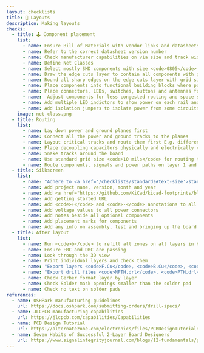 ```yaml
---
layout: checklists
title: 🔂 Layouts
description: Making layouts
checks:
  - title: 🕹 Component placement
    list:
      - name: Ensure Bill of Materials with vendor links and datasheets are ready
      - name: Refer to the correct datasheet version number
      - name: Check manufacturer capabilities on via size and track width
      - name: Define Net Classes
      - name: Select mostly SMD components with size <code>0805</code>
      - name: Draw the edge cuts layer to contain all components with grid size <code>1.000mm</code>
      - name: Round all sharp edges on the edge cuts layer with grid size <code>25 mils</code>
      - name: Place components into functional building blocks where possible
      - name: Place connectors, LEDs, switches, buttons and antennas for mechanical considerations with grid <code>25 mils</code>
      - name:  Adjust components for less congested routing and space signal traces far apart
      - name: Add multiple LED indictors to show power on each rail and some digital functioning
      - name: Add isolation jumpers to isolate power from some circuits for  debugging
    image: net-class.png
  - title: Routing
    list:
      - name: Lay down power and ground planes first
      - name: Connect all the power and ground tracks to the planes
      - name: Layout critical tracks and route them first E.g. differential pairs
      - name: Place decoupling capacitors physically and electrically close to the desired components
      - name: Snake tracks around the board
      - name: Use standard grid size <code>10 mils</code> for routing traces
      - name: Route components, signals and power paths on layer 1 and ground return on layer 2
  - title: Silkscreen
    list:
      - name: "Adhere to <a href='/checklists/standards#text-size'>standard text size</a>"
      - name: Add project name, version, month and year
      - name: Add <a href="https://github.com/KiCad/kicad-footprints/blob/master/Symbol.pretty/OSHW-Logo2_9.8x8mm_SilkScreen.kicad_mod">open source hardware logo</a> <code>9.8x8mm</code>
      - name: Add getting started URL
      - name: Add <code>+</code> and <code>-</code> annotations to all power connectors
      - name: Add voltage values to all power connectors
      - name: Add notes beside all optional components
      - name: Add placement marks for components
      - name: Add any info on assembly, test and bringing up the board
  - title: After layout
    list:
      - name: Run <code>b</code> to refill all zones on all layers in KiCad
      - name: Ensure ERC and DRC are passing
      - name: Look through the 3D view
      - name: Print individual layers and check them
      - name: "Export layers <code>F.Cu</code>, <code>B.Cu</code>, <code>F.SilkS</code> <code>B.SilkS</code>, <code>F.Mask</code>, <code>B.Mas</code>, <code>Edge.Cuts</code> in Gerber format"
      - name: "Export drill files <code>NPTH.drl</code>, <code>PTH.drl</code>"
      - name: Check Gerber format layer by layer
      - name: Check Solder mask openings smaller than the solder pad
      - name: Check no text on solder pads
references:
  - name: OSHPark manufacturing guidelines
    url: https://docs.oshpark.com/submitting-orders/drill-specs/
  - name: JLCPCB manufacturing capabilities
    url: https://jlcpcb.com/capabilities/Capabilities
  - name: PCB Design Tutorial
    url: https://alternatezone.com/electronics/files/PCBDesignTutorialRevA.pdf
  - name: Seven Habits of Successful 2-Layer Board Designers
    url: https://www.signalintegrityjournal.com/blogs/12-fundamentals/post/1207-seven-habits-of-successful-2-layer-board-designers#comments
---
```

